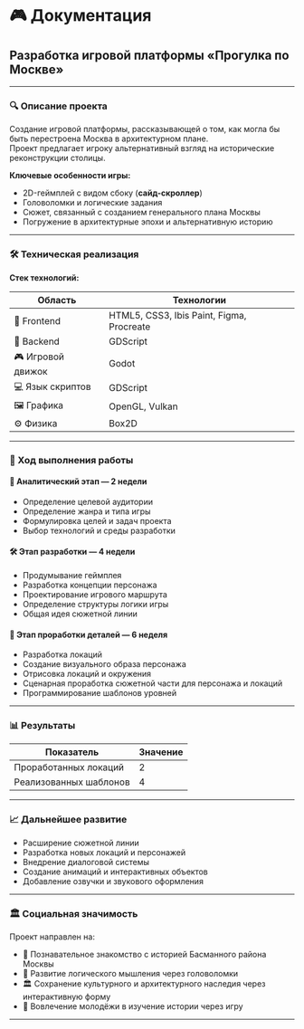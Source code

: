 # 🎮 Документация  
## Разработка игровой платформы **«Прогулка по Москве»**

---

### 🔍 Описание проекта

Создание игровой платформы, рассказывающей о том, как могла бы быть перестроена Москва в архитектурном плане.  
Проект предлагает игроку альтернативный взгляд на исторические реконструкции столицы.

**Ключевые особенности игры:**
- 2D-геймплей с видом сбоку (**сайд-скроллер**)
- Головоломки и логические задания
- Сюжет, связанный с созданием генерального плана Москвы
- Погружение в архитектурные эпохи и альтернативную историю

---

### 🛠 Техническая реализация

**Стек технологий:**

| Область                | Технологии                                   |
|------------------------|----------------------------------------------|
| 🎨 Frontend            | HTML5, CSS3, Ibis Paint, Figma, Procreate    |
| 🔧 Backend             | GDScript                                     |
| 🎮 Игровой движок      | Godot                                        |
| 💻 Язык скриптов       | GDScript                                     |
| 🖼 Графика              | OpenGL, Vulkan                               |
| ⚙️ Физика               | Box2D                                        |

---

### 📅 Ход выполнения работы

#### 🧠 Аналитический этап — 2 недели
- Определение целевой аудитории
- Определение жанра и типа игры
- Формулировка целей и задач проекта
- Выбор технологий и среды разработки

#### 🛠 Этап разработки — 4 недели
- Продумывание геймплея
- Разработка концепции персонажа
- Проектирование игрового маршрута
- Определение структуры логики игры
- Общая идея сюжетной линии

#### 🎨 Этап проработки деталей — 6 неделя
- Разработка локаций
- Создание визуального образа персонажа
- Отрисовка локаций и окружения
- Сценарная проработка сюжетной части для персонажа и локаций
- Программирование шаблонов уровней

---

### 📊 Результаты

| Показатель               | Значение |
|--------------------------|----------|
| Проработанных локаций    | 2        |
| Реализованных шаблонов   | 4        |

---

### 📈 Дальнейшее развитие
- Расширение сюжетной линии
- Разработка новых локаций и персонажей
- Внедрение диалоговой системы
- Создание анимаций и интерактивных объектов
- Добавление озвучки и звукового оформления

---

### 🏛 Социальная значимость

Проект направлен на:
- 📖 Познавательное знакомство с историей Басманного района Москвы
- 🧠 Развитие логического мышления через головоломки
- 🏛 Сохранение культурного и архитектурного наследия через интерактивную форму
- 🧩 Вовлечение молодёжи в изучение истории через игру

---

